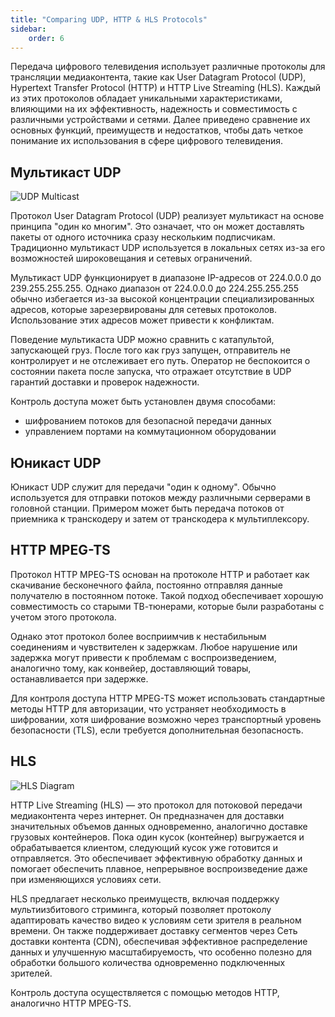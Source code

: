 ```yaml
---
title: "Comparing UDP, HTTP & HLS Protocols"
sidebar:
    order: 6
---
```


Передача цифрового телевидения использует различные протоколы для трансляции медиаконтента, такие как User Datagram Protocol (UDP), Hypertext Transfer Protocol (HTTP) и HTTP Live Streaming (HLS). Каждый из этих протоколов обладает уникальными характеристиками, влияющими на их эффективность, надежность и совместимость с различными устройствами и сетями. Далее приведено сравнение их основных функций, преимуществ и недостатков, чтобы дать четкое понимание их использования в сфере цифрового телевидения.

## Мультикаст UDP

![UDP Multicast](https://cdn.cesbo.com/help/astra/delivery/udp.svg)

Протокол User Datagram Protocol (UDP) реализует мультикаст на основе принципа "один ко многим". Это означает, что он может доставлять пакеты от одного источника сразу нескольким подписчикам. Традиционно мультикаст UDP используется в локальных сетях из-за его возможностей широковещания и сетевых ограничений.

Мультикаст UDP функционирует в диапазоне IP-адресов от 224.0.0.0 до 239.255.255.255. Однако диапазон от 224.0.0.0 до 224.255.255.255 обычно избегается из-за высокой концентрации специализированных адресов, которые зарезервированы для сетевых протоколов. Использование этих адресов может привести к конфликтам.

Поведение мультикаста UDP можно сравнить с катапультой, запускающей груз. После того как груз запущен, отправитель не контролирует и не отслеживает его путь. Оператор не беспокоится о состоянии пакета после запуска, что отражает отсутствие в UDP гарантий доставки и проверок надежности.

Контроль доступа может быть установлен двумя способами:

- шифрованием потоков для безопасной передачи данных
- управлением портами на коммутационном оборудовании

## Юникаст UDP

Юникаст UDP служит для передачи "один к одному". Обычно используется для отправки потоков между различными серверами в головной станции. Примером может быть передача потоков от приемника к транскодеру и затем от транскодера к мультиплексору.

## HTTP MPEG-TS

Протокол HTTP MPEG-TS основан на протоколе HTTP и работает как скачивание бесконечного файла, постоянно отправляя данные получателю в постоянном потоке. Такой подход обеспечивает хорошую совместимость со старыми ТВ-тюнерами, которые были разработаны с учетом этого протокола.

Однако этот протокол более восприимчив к нестабильным соединениям и чувствителен к задержкам. Любое нарушение или задержка могут привести к проблемам с воспроизведением, аналогично тому, как конвейер, доставляющий товары, останавливается при задержке.

Для контроля доступа HTTP MPEG-TS может использовать стандартные методы HTTP для авторизации, что устраняет необходимость в шифровании, хотя шифрование возможно через транспортный уровень безопасности (TLS), если требуется дополнительная безопасность.

## HLS

![HLS Diagram](https://cdn.cesbo.com/help/astra/delivery/http-hls/hls-segmenter/diagram.svg)

HTTP Live Streaming (HLS) — это протокол для потоковой передачи медиаконтента через интернет. Он предназначен для доставки значительных объемов данных одновременно, аналогично доставке грузовых контейнеров. Пока один кусок (контейнер) выгружается и обрабатывается клиентом, следующий кусок уже готовится и отправляется. Это обеспечивает эффективную обработку данных и помогает обеспечить плавное, непрерывное воспроизведение даже при изменяющихся условиях сети.

HLS предлагает несколько преимуществ, включая поддержку мультиизбитового стриминга, который позволяет протоколу адаптировать качество видео к условиям сети зрителя в реальном времени. Он также поддерживает доставку сегментов через Сеть доставки контента (CDN), обеспечивая эффективное распределение данных и улучшенную масштабируемость, что особенно полезно для обработки большого количества одновременно подключенных зрителей.

Контроль доступа осуществляется с помощью методов HTTP, аналогично HTTP MPEG-TS.